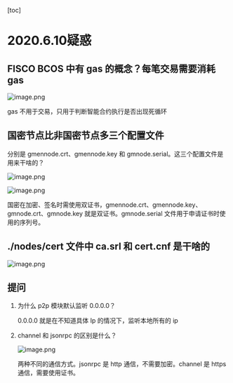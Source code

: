 [toc]

# 2020.6.10疑惑

## FISCO BCOS 中有 gas 的概念？每笔交易需要消耗 gas

![image.png](http://ww1.sinaimg.cn/large/006alGmrgy1gfmz7d7dpjj30ei07haam.jpg)

gas 不用于交易，只用于判断智能合约执行是否出现死循环

## 国密节点比非国密节点多三个配置文件

分别是 gmennode.crt、gmennode.key 和 gmnode.serial。这三个配置文件是用来干啥的？

![image.png](http://ww1.sinaimg.cn/large/006alGmrgy1gfmzby7vzzj31gp0c2tet.jpg)

![image.png](http://ww1.sinaimg.cn/large/006alGmrgy1gfmzhd0vjrj30pn0f3tdy.jpg)

国密在加密、签名时需使用双证书，gmennode.crt、gmennode.key、gmnode.crt、gmnode.key 就是双证书。gmnode.serial 文件用于申请证书时使用的序列号。

## ./nodes/cert 文件中 ca.srl 和 cert.cnf 是干啥的

![image.png](http://ww1.sinaimg.cn/large/006alGmrgy1gfn2v0f56gj30ne06idhp.jpg)

## 提问

1. 为什么 p2p 模块默认监听 0.0.0.0？

   0.0.0.0 就是在不知道具体 Ip 的情况下，监听本地所有的 ip

2. channel 和 jsonrpc 的区别是什么？

   ![image.png](http://ww1.sinaimg.cn/large/006alGmrgy1gfnan0rnb3j30fz0ciwhk.jpg)

   两种不同的通信方式。jsonrpc 是 http 通信，不需要加密。channel 是 https 通信，需要使用证书。
